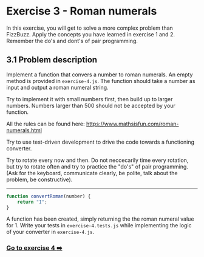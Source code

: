 # Exercise 3 - Roman numerals 

In this exercise, you will get to solve a more complex problem than FizzBuzz. 
Apply the concepts you have learned in exercise 1 and 2. Remember the do's and dont's of pair programming.

## 3.1 Problem description

Implement a function that convers a number to roman numerals. An empty method is provided in `exercise-4.js`. The function should take a number as input and output a roman numeral string.

Try to implement it with small numbers first, then build up to larger numbers. Numbers larger than 500 should not be accepted by your function. 

All the rules can be found here: https://www.mathsisfun.com/roman-numerals.html

Try to use test-driven development to drive the code towards a functioning converter. 

Try to rotate every now and then. Do not neccecarily time every rotation, but try to rotate often and try to practice the "do's" of pair programming. (Ask for the keyboard, communicate clearly, be polite, talk about the problem, be constructive).

---
```javascript
function convertRoman(number) {
    return "I";
}
```

A function has been created, simply returning the the roman numeral value for 1. Write your tests in `exercise-4.tests.js` while implementing the logic of your converter in `exercise-4.js`. 

### [Go to exercise 4 :arrow_right:](../exercise-4/README.md)